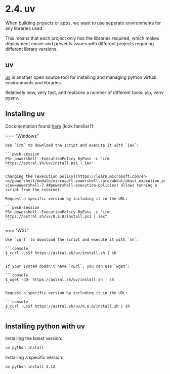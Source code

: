 # 2.4. uv

When building projects or apps, we want to use seperate environments for any libraries used. 

This means that each project only has the libraries required, which makes deployment easier and prevents issues with different projects requiring different library versions. 

## uv

[uv](https://docs.astral.sh/uv/) is another open source tool for installing and managing python virtual environments and libraries.

Relatively new, very fast, and replaces a number of different tools: pip, venv pyenv. 

## Installing uv

Documentation found [here](https://docs.astral.sh/uv/getting-started/installation/) (look familiar?): 

=== "Windows"

    Use `irm` to download the script and execute it with `iex`:

    ```pwsh-session
    PS> powershell -ExecutionPolicy ByPass -c "irm https://astral.sh/uv/install.ps1 | iex"
    ```

    Changing the [execution policy](https://learn.microsoft.com/en-us/powershell/module/microsoft.powershell.core/about/about_execution_policies?view=powershell-7.4#powershell-execution-policies) allows running a script from the internet.

    Request a specific version by including it in the URL:

    ```pwsh-session
    PS> powershell -ExecutionPolicy ByPass -c "irm https://astral.sh/uv/0.8.8/install.ps1 | iex"
    ```

=== "WSL"

    Use `curl` to download the script and execute it with `sh`:

    ```console
    $ curl -LsSf https://astral.sh/uv/install.sh | sh
    ```

    If your system doesn't have `curl`, you can use `wget`:

    ```console
    $ wget -qO- https://astral.sh/uv/install.sh | sh
    ```

    Request a specific version by including it in the URL:

    ```console
    $ curl -LsSf https://astral.sh/uv/0.8.8/install.sh | sh
    ```

## Installing python with uv

Installing the latest version:

```bash
uv python install
```

Installing a specific version:

```bash
uv python install 3.12
```